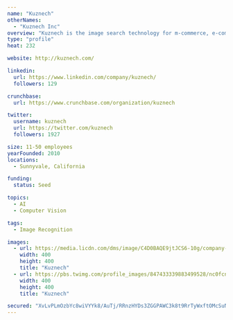 ```yaml
---
name: "Kuznech"
otherNames:
  - "Kuznech Inc"
overview: "Kuznech is the image search technology for m-commerce, e-commerce, social media and advertising industries."
type: "profile"
heat: 232

website: http://kuznech.com/

linkedin:
  url: https://www.linkedin.com/company/kuznech/
  followers: 129

crunchbase:
  url: https://www.crunchbase.com/organization/kuznech

twitter:
  username: kuznech
  url: https://twitter.com/kuznech
  followers: 1927

size: 11-50 employees
yearFounded: 2010
locations:
  - Sunnyvale, California

funding:
  status: Seed

topics:
  - AI
  - Computer Vision

tags:
  - Image Recognition

images:
  - url: https://media.licdn.com/dms/image/C4D0BAQE9jtJCS6-10g/company-logo_400_400/0?e=1582156800&v=beta&t=K4QbocXVrR0OW_GZrh5hFwa6LV2t-IE5PEFNV97D3tI
    width: 400
    height: 400
    title: "Kuznech"
  - url: https://pbs.twimg.com/profile_images/847433339883499528/nc0fcnVR_400x400.jpg
    width: 400
    height: 400
    title: "Kuznech"

secured: "XvLvPLmOzbYc8wiVYYk8/AuTj/RRnzHYDs3ZGGPAWC3k8t9RrTyWxftOMcSuNz+yC6nBMWSw3np6s4kvjFuOP24ts5xDk7I93RciecVf4lTei0NN0U3UzmVwxUeeEJx6N6+HNQ3TPIHjm+g90KRyOvtkCAUvMSFhSxD43fIyiyrDpR7R0pyIOnrp0BN+b3t+/R9BAwCThmoigoUrTPIg3ySypuWYRZz030fYaS0+Trfy6ZGJk1pt8lD1DVqehyzkQyB+MO22Rfp01XSVS7OevscPbRv9tHNbuJLUCBNtWoAJszQ5V/iHNUmKZP6AVSMV;Q/iErQqoHdXQI60rXEC7vg=="
---
```


